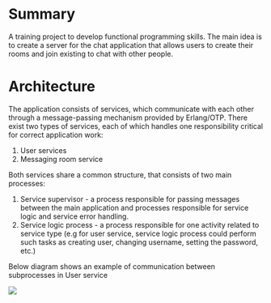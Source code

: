 # Summary

A training project to develop functional programming skills. 
The main idea is to create a server for the chat application that allows users to create their 
rooms and join existing to chat with other people.

# Architecture
The application consists of services, which communicate with each other through a message-passing mechanism provided by Erlang/OTP.
There exist two types of services, each of which handles one responsibility critical for correct application work:

1. User services
2. Messaging room service

Both services share a common structure, that consists of two main processes:

1. Service supervisor - a process responsible for passing messages between the main application and processes responsible for service logic and service error handling. 
2. Service logic process - a process responsible for one activity related to service type (e.g for user service, service logic process could perform such tasks as creating user, changing username, setting the password, etc.)

Below diagram shows an example of communication between subprocesses in User service

<img src="https://i.imgur.com/ocAiOMx.png" />
